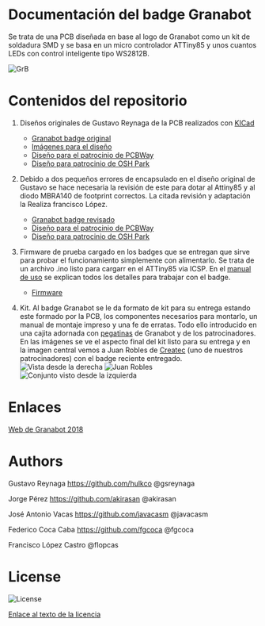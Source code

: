 # **Documentación del badge Granabot** 
Se trata de una PCB diseñada en base al logo de Granabot como un kit de soldadura SMD y se basa en un micro controlador ATTiny85 y unos cuantos LEDs con control inteligente tipo WS2812B.

![GrB][1]

 [1]: https://github.com/fgcoca/Granabot-badge/blob/master/Images/Top-Botton.png

# **Contenidos del repositorio**
1. Diseños originales de Gustavo Reynaga de la PCB realizados con [KICad](http://kicad-pcb.org/)

    * [Granabot badge original](https://github.com/fgcoca/Granabot-badge/tree/master/Granabot-Badge-Original)
    * [Imágenes para el diseño](https://github.com/fgcoca/Granabot-badge/tree/master/Granabot-Badge-Original/Design/images)
    * [Diseño para el patrocinio de PCBWay](https://github.com/fgcoca/Granabot-badge/tree/master/Granabot-Badge-Original/Hardware/PCBWay)
    * [Diseño para patrocinio de OSH Park](https://github.com/fgcoca/Granabot-badge/tree/master/Granabot-Badge-Original/Hardware/OSHPark)
2. Debido a dos pequeños errores de encapsulado en el diseño original de Gustavo se hace necesaria la revisión de este para dotar al Attiny85 y al diodo MBRA140 de footprint correctos. La citada revisión y adaptación la Realiza francisco López.

    * [Granabot badge revisado](https://github.com/fgcoca/Granabot-badge/tree/master/Granabot-Badge-revisado)
    * [Diseño para el patrocinio de PCBWay](https://github.com/fgcoca/Granabot-badge/tree/master/Granabot-Badge-revisado/Hardware/PCBWay)
    * [Diseño para patrocinio de OSH Park](https://github.com/fgcoca/Granabot-badge/tree/master/Granabot-Badge-revisado/Hardware/OSHPark)
   
3. Firmware de prueba cargado en los badges que se entregan que sirve para probar el funcionamiento simplemente con alimentarlo. Se trata de un archivo .ino listo para cargarr en el ATTiny85 via ICSP. En el [manual de uso](https://github.com/fgcoca/Granabot-badge/blob/master/Kit/Programacion/Manual.pdf) se explican todos los detalles para trabajar con el badge.
    * [Firmware](https://github.com/fgcoca/Granabot-badge/tree/master/Firmware/badge_granabot)

4. Kit. Al badge Granabot se le da formato de kit para su entrega estando este formado por la PCB, los componentes necesarios para montarlo, un manual de montaje impreso y una fe de erratas. Todo ello introducido en una cajita adornada con [pegatinas](https://github.com/fgcoca/Granabot-badge/tree/master/Pegatinas-Caja) de Granabot y de los patrocinadores. En las imágenes se ve el aspecto final del kit listo para su entrega y en la imagen central vemos a Juan Robles de [Createc](https://createc3d.com/) (uno de nuestros patrocinadores) con el badge reciente entregado.
![Vista desde la derecha][10]  ![Juan Robles][11] ![Conjunto visto desde la izquierda][12]

 [10]: https://github.com/fgcoca/Granabot-badge/blob/master/Images/VDcha.jpg
 [11]: https://github.com/fgcoca/Granabot-badge/blob/master/Images/Juan.jpg
 [12]: https://github.com/fgcoca/Granabot-badge/blob/master/Images/VIzdaConj.jpg


# **Enlaces**

[Web de Granabot 2018](https://sites.google.com/site/granabot18/)

 
# **Authors**
Gustavo Reynaga https://github.com/hulkco @gsreynaga 

Jorge Pérez https://github.com/akirasan @akirasan

José Antonio Vacas https://github.com/javacasm @javacasm

Federico Coca Caba https://github.com/fgcoca @fgcoca

Francisco López Castro @flopcas 

# **License**
![License][88]

 [88]: https://github.com/fgcoca/3D-Design_Robots_Other/blob/master/Lapicero/Licencia/licencia.png
[Enlace al texto de la licencia](https://github.com/fgcoca/Granabot-badge/blob/master/LICENSE)
